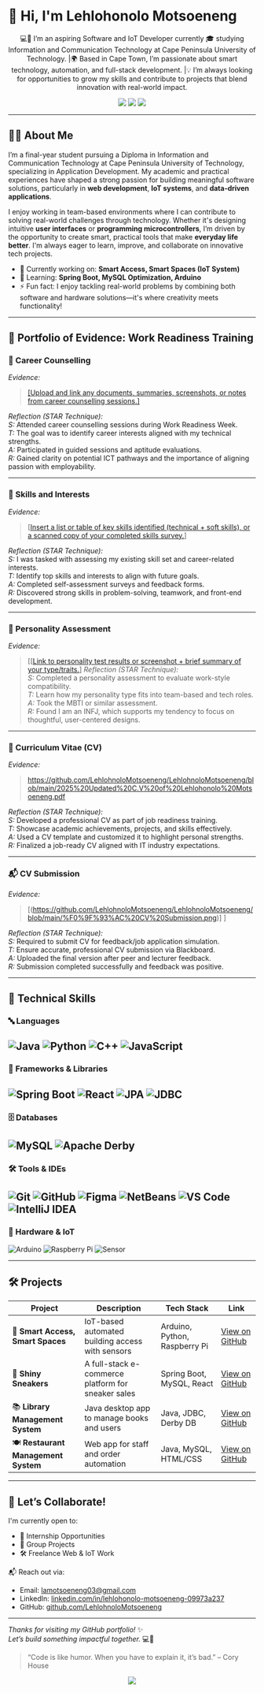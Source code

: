 # 👋 Hi, I'm Lehlohonolo Motsoeneng

<p align="center">💻🚀 I’m an aspiring Software and IoT Developer currently 🎓 studying Information and Communication Technology at Cape Peninsula University of Technology. |🌍 Based in Cape Town, I’m passionate about smart technology, automation, and full-stack development.  
|💡 I’m always looking for opportunities to grow my skills and contribute to projects that blend innovation with real-world impact.</p>

  <p align="center">
  <a href="mailto:lamotsoeneng03@gmail.com"><img src="https://img.shields.io/badge/Email-D14836?style=for-the-badge&logo=gmail&logoColor=white"/></a>
  <a href="https://www.linkedin.com/in/lehlohonolo-motsoeneng-09973a237"><img src="https://img.shields.io/badge/LinkedIn-%230077B5.svg?style=for-the-badge&logo=linkedin&logoColor=white" /></a>
  <a href="https://github.com/LehlohnoloMotsoeneng"><img src="https://img.shields.io/badge/GitHub-%23181717.svg?style=for-the-badge&logo=github&logoColor=white" /></a>
</p>

---

## 🧑‍💻 About Me

I’m a final-year student pursuing a Diploma in Information and Communication Technology at Cape Peninsula University of Technology, specializing in Application Development.
My academic and practical experiences have shaped a strong passion for building meaningful software solutions, particularly in **web development**, **IoT systems**, and **data-driven applications**.

I enjoy working in team-based environments where I can contribute to solving real-world challenges through technology.
Whether it's designing intuitive **user interfaces** or **programming microcontrollers**, I’m driven by the opportunity to create smart, practical tools that make **everyday life better**. 
I'm always eager to learn, improve, and collaborate on innovative tech projects.

- 🔭 Currently working on: **Smart Access, Smart Spaces (IoT System)**
- 🌱 Learning: **Spring Boot, MySQL Optimization, Arduino**
- ⚡ Fun fact: I enjoy tackling real-world problems by combining both software and hardware solutions—it's where creativity meets functionality!

---
## 🧾 Portfolio of Evidence: Work Readiness Training

### 💼 Career Counselling

*Evidence:*  
> [[Upload and link any documents, summaries, screenshots, or notes from career counselling sessions.]](https://github.com/LehlohnoloMotsoeneng/LehlohnoloMotsoeneng/blob/main/%F0%9F%92%BC%20Career%20Counselling.png)

*Reflection (STAR Technique):*  
*S:* Attended career counselling sessions during Work Readiness Week.  
*T:* The goal was to identify career interests aligned with my technical strengths.  
*A:* Participated in guided sessions and aptitude evaluations.  
*R:* Gained clarity on potential ICT pathways and the importance of aligning passion with employability.

---

### 🧠 Skills and Interests

*Evidence:*  
> [[Insert a list or table of key skills identified (technical + soft skills), or a scanned copy of your completed skills survey.](https://github.com/LehlohnoloMotsoeneng/LehlohnoloMotsoeneng/blob/main/%F0%9F%A7%A0%20Skills%20and%20Interests.png)]

*Reflection (STAR Technique):*  
*S:* I was tasked with assessing my existing skill set and career-related interests.  
*T:* Identify top skills and interests to align with future goals.  
*A:* Completed self-assessment surveys and feedback forms.  
*R:* Discovered strong skills in problem-solving, teamwork, and front-end development.

---

### 🧬 Personality Assessment

*Evidence:*  
> [[[Link to personality test results or screenshot + brief summary of your type/traits.](https://github.com/LehlohnoloMotsoeneng/LehlohnoloMotsoeneng/blob/main/Personality%20Assessment.png)]
*Reflection (STAR Technique):*  
*S:* Completed a personality assessment to evaluate work-style compatibility.  
*T:* Learn how my personality type fits into team-based and tech roles.  
*A:* Took the MBTI or similar assessment.  
*R:* Found I am an INFJ, which supports my tendency to focus on thoughtful, user-centered designs.

---

### 📄 Curriculum Vitae (CV)

*Evidence:*  
> https://github.com/LehlohnoloMotsoeneng/LehlohnoloMotsoeneng/blob/main/2025%20Updated%20C.V%20of%20Lehlohonolo%20Motsoeneng.pdf

*Reflection (STAR Technique):*  
*S:* Developed a professional CV as part of job readiness training.  
*T:* Showcase academic achievements, projects, and skills effectively.  
*A:* Used a CV template and customized it to highlight personal strengths.  
*R:* Finalized a job-ready CV aligned with IT industry expectations.

---

### 📬 CV Submission

*Evidence:*  
> [(https://github.com/LehlohnoloMotsoeneng/LehlohnoloMotsoeneng/blob/main/%F0%9F%93%AC%20CV%20Submission.png)]
]

*Reflection (STAR Technique):*  
*S:* Required to submit CV for feedback/job application simulation.  
*T:* Ensure accurate, professional CV submission via Blackboard.  
*A:* Uploaded the final version after peer and lecturer feedback.  
*R:* Submission completed successfully and feedback was positive.

---

## 💼 Technical Skills


### 🔤 Languages
![Java](https://img.shields.io/badge/Java-%23ED8B00?style=for-the-badge&logo=java&logoColor=white)
![Python](https://img.shields.io/badge/Python-%233776AB?style=for-the-badge&logo=python&logoColor=white)
![C++](https://img.shields.io/badge/C++-%2300599C?style=for-the-badge&logo=cplusplus&logoColor=white)
![JavaScript](https://img.shields.io/badge/JavaScript-%23F7DF1E?style=for-the-badge&logo=javascript&logoColor=black)
---
### 🧱 Frameworks & Libraries
![Spring Boot](https://img.shields.io/badge/Spring_Boot-%236DB33F?style=for-the-badge&logo=spring-boot&logoColor=white)
![React](https://img.shields.io/badge/React-%2320232A?style=for-the-badge&logo=react&logoColor=61DAFB)
![JPA](https://img.shields.io/badge/JPA-%23007396?style=for-the-badge&logo=hibernate&logoColor=white)
![JDBC](https://img.shields.io/badge/JDBC-%23007396?style=for-the-badge&logo=java&logoColor=white)
---
### 🗄️ Databases
![MySQL](https://img.shields.io/badge/MySQL-%234479A1?style=for-the-badge&logo=mysql&logoColor=white)
![Apache Derby](https://img.shields.io/badge/Apache%20Derby-%23F80000?style=for-the-badge&logo=apache&logoColor=white)
---
### 🛠 Tools & IDEs
![Git](https://img.shields.io/badge/Git-%23F05032?style=for-the-badge&logo=git&logoColor=white)
![GitHub](https://img.shields.io/badge/GitHub-%23181717?style=for-the-badge&logo=github&logoColor=white)
![Figma](https://img.shields.io/badge/Figma-%23F24E1E?style=for-the-badge&logo=figma&logoColor=white)
![NetBeans](https://img.shields.io/badge/NetBeans-%23007ACC?style=for-the-badge&logo=apache-netbeans-ide&logoColor=white)
![VS Code](https://img.shields.io/badge/VS_Code-%23007ACC?style=for-the-badge&logo=visual-studio-code&logoColor=white)
![IntelliJ IDEA](https://img.shields.io/badge/IntelliJ%20IDEA-%23000000?style=for-the-badge&logo=intellij-idea&logoColor=white)
---

### 🔌 Hardware & IoT
![Arduino](https://img.shields.io/badge/Arduino-%2300979D?style=for-the-badge&logo=arduino&logoColor=white)
![Raspberry Pi](https://img.shields.io/badge/Raspberry_Pi-%23A22846?style=for-the-badge&logo=raspberrypi&logoColor=white)
![Sensor](https://img.shields.io/badge/PIR/Ultrasonic_Sensors-%236C757D?style=for-the-badge&logo=sonarcloud&logoColor=white)

---

## 🛠️ Projects

| Project | Description | Tech Stack | Link |
|--------|-------------|------------|------|
| 🏢 **Smart Access, Smart Spaces** | IoT-based automated building access with sensors | Arduino, Python, Raspberry Pi | [View on GitHub](https://github.com/lehlohonolo-m/smart-access) |
| 👟 **Shiny Sneakers** | A full-stack e-commerce platform for sneaker sales | Spring Boot, MySQL, React | [View on GitHub](https://github.com/lehlohonolo-m/shiny-sneakers) |
| 📚 **Library Management System** | Java desktop app to manage books and users | Java, JDBC, Derby DB | [View on GitHub](https://github.com/lehlohonolo-m/library-system) |
| 🍽️ **Restaurant Management System** | Web app for staff and order automation | Java, MySQL, HTML/CSS | [View on GitHub](https://github.com/lehlohonolo-m/restaurant-management) |

---

## 🤝 Let’s Collaborate!

I'm currently open to:
- 🧪 Internship Opportunities
- 👥 Group Projects
- 🛠 Freelance Web & IoT Work

📬 Reach out via:
- Email: [lamotsoeneng03@gmail.com](mailto:lamotsoeneng03@gmail.com)  
- LinkedIn: [linkedin.com/in/lehlohonolo-motsoeneng-09973a237](https://www.linkedin.com/in/lehlohonolo-motsoeneng-09973a237)  
- GitHub: [github.com/LehlohnoloMotsoeneng](https://github.com/LehlohnoloMotsoeneng)

---
_Thanks for visiting my GitHub portfolio!_ ✨  
_Let’s build something impactful together._ 💻🔌
> “Code is like humor. When you have to explain it, it’s bad.” – Cory House

<p align="center">
  <img src="https://readme-typing-svg.herokuapp.com/?lines=Let’s+Build+The+Future+Together!;Available+for+collaboration+and+internships...&center=true&width=500&height=45" />
</p>
